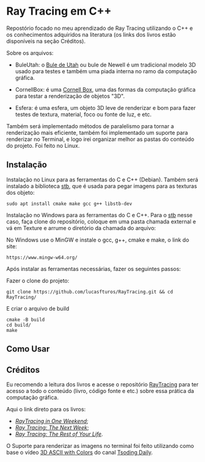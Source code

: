 # Ray Tracing em C++

Repostório focado no meu aprendizado de Ray Tracing utilizando o C++ e os conhecimentos adquiridos na literatura (os links dos livros estão disponíveis na seção Créditos).

Sobre os arquivos:

- BuleUtah: o [Bule de Utah](https://pt.wikipedia.org/wiki/Bule_de_Utah) ou bule de Newell é um tradicional modelo 3D usado para testes e também uma piada interna no ramo da computação gráfica.

- CornellBox: é uma [Cornell Box](https://en.wikipedia.org/wiki/Cornell_box), uma das formas da computação gráfica para testar a renderização de objetos "3D".

- Esfera: é uma esfera, um objeto 3D leve de renderizar e bom para fazer testes de textura, material, foco ou fonte de luz, e etc.

Também será implementado métodos de paralelismo para tornar a renderização mais eficiente, também foi implementado um suporte para renderizar no Terminal, e logo irei organizar melhor as pastas do conteúdo do projeto. Foi feito no Linux.

## Instalação

Instalação no Linux para as ferramentas do C e C++ (Debian). 
Também será instalado a biblioteca [stb](https://github.com/nothings/stb), que é usada para pegar imagens para as texturas dos objeto:

```
sudo apt install cmake make gcc g++ libstb-dev
```

Instalação no Windows para as ferramentas do C e C++. Para o [stb](https://github.com/nothings/stb) nesse caso, faça clone do repositório, coloque em uma pasta chamada external e vá em Texture e arrume o diretório da chamada do arquivo:

No Windows use o MinGW e instale o gcc, g++, cmake e make, o link do site:

```
https://www.mingw-w64.org/
```

Após instalar as ferramentas necessárias, fazer os seguintes passos:

Fazer o clone do projeto:
```
git clone https://github.com/lucasfturos/RayTracing.git && cd RayTracing/
```
E criar o arquivo de build 
```
cmake -B build
cd build/
make
```

## Como Usar



## Créditos

Eu recomendo a leitura dos livros e acesse o repositório [RayTracing](https://github.com/RayTracing/raytracing.github.io) para ter acesso a todo o conteúdo (livro, código fonte e etc.) sobre essa prática da computação gráfica.

Aqui o link direto para os livros:
- [_RayTracing in One Weekend_](https://raytracing.github.io/books/RayTracingInOneWeekend.html);
- [_Ray Tracing: The Next Week_](https://raytracing.github.io/books/RayTracingTheNextWeek.html);
- [_Ray Tracing: The Rest of Your Life_](https://raytracing.github.io/books/RayTracingTheRestOfYourLife.html).

O Suporte para renderizar as imagens no terminal foi feito utilizando como base o vídeo [3D ASCII with Colors](https://youtu.be/M-sIyi9VMSU) do canal [Tsoding Daily](https://www.youtube.com/@TsodingDaily).

